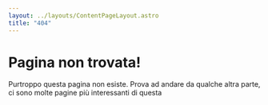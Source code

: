 ```yaml
---
layout: ../layouts/ContentPageLayout.astro
title: "404"
---
```


# Pagina non trovata!

<p class="center">
	Purtroppo questa pagina non esiste. Prova ad andare da qualche altra parte, ci sono molte pagine più interessanti di questa
</p>
